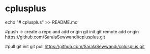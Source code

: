 # cplusplus
echo "# cplusplus" >> README.md

#push -> create a repo and add origin
git init
git remote add origin https://github.com/SaralaSewwandi/cplusplus.git

#pull
git init
git pull https://github.com/SaralaSewwandi/cplusplus.git